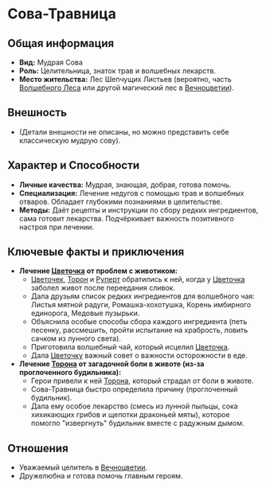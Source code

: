 # Сова-Травница

## Общая информация

- **Вид:** Мудрая Сова
- **Роль:** Целительница, знаток трав и волшебных лекарств.
- **Место жительства:** Лес Шепчущих Листьев (вероятно, часть [Волшебного Леса](../../places/volshebniy_les.md) или другой магический лес в [Вечноцветии](../../places/vechnotsvetie_korolevstvo.md)).

## Внешность

- (Детали внешности не описаны, но можно представить себе классическую мудрую сову).

## Характер и Способности

- **Личные качества:** Мудрая, знающая, добрая, готова помочь.
- **Специализация:** Лечение недугов с помощью трав и волшебных отваров. Обладает глубокими познаниями в целительстве.
- **Методы:** Даёт рецепты и инструкции по сбору редких ингредиентов, сама готовит лекарства. Подчёркивает важность позитивного настроя при лечении.

## Ключевые факты и приключения

- **Лечение [Цветочка](../main_heroes/cvetochek.md) от проблем с животиком:**
  - [Цветочек](../main_heroes/cvetochek.md), [Торон](../main_heroes/toron.md) и [Руперт](../main_heroes/rupert.md) обратились к ней, когда у [Цветочка](../main_heroes/cvetochek.md) заболел живот после переедания сливок.
  - Дала друзьям список редких ингредиентов для волшебного чая: Листья мятной радуги, Ромашка-хохотушка, Корень имбирного единорога, Медовые пузырьки.
  - Объяснила особые способы сбора каждого ингредиента (петь песенку, рассмешить, пройти испытание на храбрость, ловить сачком из лунного света).
  - Приготовила волшебный чай, который исцелил [Цветочка](../main_heroes/cvetochek.md).
  - Дала [Цветочку](../main_heroes/cvetochek.md) важный совет о важности осторожности в еде.
- **Лечение [Торона](../main_heroes/toron.md) от загадочной боли в животе (из-за проглоченного будильника):**
  - Герои привели к ней [Торона](../main_heroes/toron.md), который страдал от боли в животе.
  - Сова-Травница быстро определила причину (проглоченный будильник).
  - Дала ему особое лекарство (смесь из лунной пыльцы, сока хихикающих грибов и щепотки драконьей мяты), которое помогло "извергнуть" будильник вместе с радужным дымом.

## Отношения

- Уважаемый целитель в [Вечноцветии](../../places/vechnotsvetie_korolevstvo.md).
- Дружелюбна и готова помочь главным героям.
